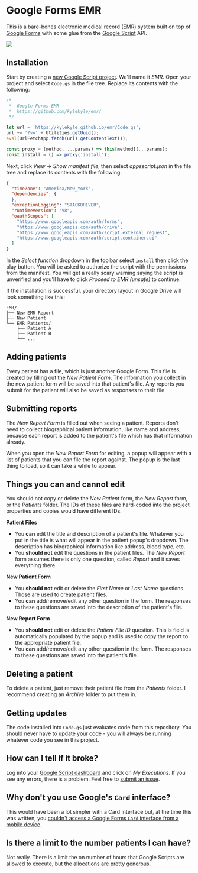 # Google Forms EMR

This is a bare-bones electronic medical record (EMR) system built on top of [Google Forms](https://forms.google.com) with some glue from the [Google Script](https://script.google.com) API. 

![](https://i.imgur.com/DOva9cp.png)

## Installation

Start by creating a [new Google Script project](https://script.google.com). We'll name it *EMR*. Open your project and select `Code.gs` in the file tree. Replace its contents with the following:

```javascript
/*  
 *  Google Forms EMR
 *  https://github.com/kylekyle/emr/
 */

let url = 'https://kylekyle.github.io/emr/Code.gs';
url += '?v=' + Utilities.getUuid();
eval(UrlFetchApp.fetch(url).getContentText());

const proxy = (method, ...params) => this[method](...params);
const install = () => proxy('install');
```

Next, click *View* -> *Show manifest file*, then select *appsscript.json* in the file tree and replace its contents with the following:

```json
{
  "timeZone": "America/New_York",
  "dependencies": {
  },
  "exceptionLogging": "STACKDRIVER",
  "runtimeVersion": "V8",
  "oauthScopes": [
    "https://www.googleapis.com/auth/forms",
    "https://www.googleapis.com/auth/drive",
    "https://www.googleapis.com/auth/script.external_request",
    "https://www.googleapis.com/auth/script.container.ui"
  ]
}
```

In the *Select function* dropdown in the toolbar select `install` then click the play button. You will be asked to authorize the script with the permissions from the manifest. You will get a really scary warning saying the script is unverified and you'll have to click *Proceed to EMR (unsafe)* to continue. 

If the installation is successful, your directory layout in Google Drive will look something like this:

```text
EMR/
├── New EMR Report
├── New Patient 
└── EMR Patients/
    ├── Patient A
    ├── Patient B
    └── ...
```

## Adding patients

Every patient has a file, which is just another Google Form. This file is created by filling out the *New Patient Form*. The information you collect in the new patient form will be saved into that patient's file. Any reports you submit for the patient will also be saved as responses to their file. 

## Submitting reports

The *New Report Form* is filled out when seeing a patient. Reports don't need to collect biographical patient information, like name and address, because each report is added to the patient's file which has that information already. 

When you open the *New Report Form* for editing, a popup will appear with a list of patients that you can file the report against. The popup is the last thing to load, so it can take a while to appear.  

## Things you can and cannot edit

You should not copy or delete the *New Patient* form, the *New Report* form, or the *Patients* folder. The IDs of these files are hard-coded into the project properties and copies would have different IDs. 

**Patient Files**

* You **can** edit the title and description of a patient's file. Whatever you put in the title is what will appear in the patient popup's dropdown. The description has biographical information like address, blood type, etc. 
* You **should not** edit the questions in the patient files. The *New Report* form assumes there is only one question, called *Report* and it saves everything there. 

**New Patient Form**

* You **should not** edit or delete the *First Name* or *Last Name* questions. Those are used to create patient files. 
* You **can** add/remove/edit any other question in the form. The responses to these questions are saved into the description of the patient's file.

**New Report Form**

* You **should not** edit or delete the *Patient File ID* question. This is field is automatically populated by the popup and is used to copy the report to the appropriate patient file. 
* You **can** add/remove/edit any other question in the form. The responses to these questions are saved into the patient's file.  

## Deleting a patient

To delete a patient, just remove their patient file from  the *Patients* folder. I recommend creating an *Archive* folder to put them in.  

## Getting updates

The code installed into `Code.gs` just evaluates code from this repository. You should never have to update your code - you will always be running whatever code you see in this project. 

## How can I tell if it broke?

Log into your [Google Script dashboard](https://script.google.com) and click on *My Executions*. If you see any errors, there is a problem. Feel free to [submit an issue](https://github.com/kylekyle/emr/issues/new).

## Why don't you use Google's `Card` interface?

This would have been a lot simpler with a Card interface but, at the time this was written, you [couldn't access a Google Forms `Card` interface from a mobile device](https://developers.google.com/gsuite/add-ons/concepts/card-interfaces).

## Is there a limit to the number patients I can have?

Not really. There is a limit the on number of hours that Google Scripts are allowed to execute, but the [allocations are pretty generous](https://developers.google.com/apps-script/guides/services/quotas). 